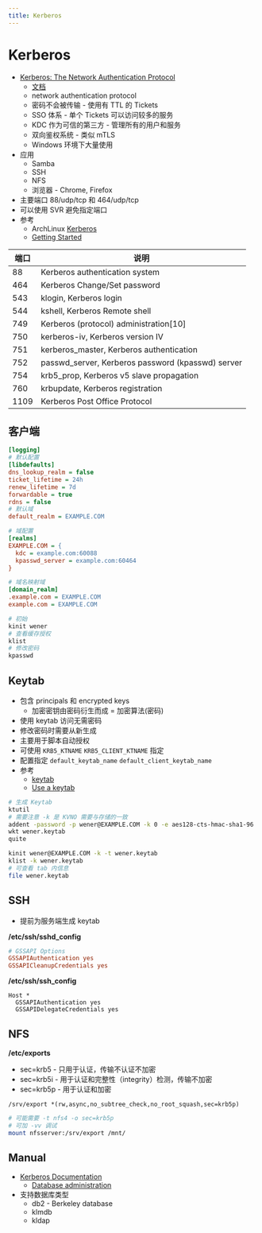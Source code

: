 ```yaml
---
title: Kerberos
---
```


# Kerberos

- [Kerberos: The Network Authentication Protocol](https://web.mit.edu/kerberos/)
  - [文档](https://web.mit.edu/kerberos/krb5-latest/doc/)
  - network authentication protocol
  - 密码不会被传输 - 使用有 TTL 的 Tickets
  - SSO 体系 - 单个 Tickets 可以访问较多的服务
  - KDC 作为可信的第三方 - 管理所有的用户和服务
  - 双向鉴权系统 - 类似 mTLS
  - Windows 环境下大量使用
- 应用
  - Samba
  - SSH
  - NFS
  - 浏览器 - Chrome, Firefox
- 主要端口 88/udp/tcp 和 464/udp/tcp
- 可以使用 SVR 避免指定端口
- 参考
  - ArchLinux [Kerberos](https://wiki.archlinux.org/title/Kerberos)
  - [Getting Started](https://web.mit.edu/kerberos/kfw-4.1/kfw-4.1/kfw-4.1-help/html/getting_started.htm)

| 端口 | 说明                                              |
| ---- | ------------------------------------------------- |
| 88   | Kerberos authentication system                    |
| 464  | Kerberos Change/Set password                      |
| 543  | klogin, Kerberos login                            |
| 544  | kshell, Kerberos Remote shell                     |
| 749  | Kerberos (protocol) administration[10]            |
| 750  | kerberos-iv, Kerberos version IV                  |
| 751  | kerberos_master, Kerberos authentication          |
| 752  | passwd_server, Kerberos password (kpasswd) server |
| 754  | krb5_prop, Kerberos v5 slave propagation          |
| 760  | krbupdate, Kerberos registration                  |
| 1109 | Kerberos Post Office Protocol                     |

## 客户端

```ini
[logging]
# 默认配置
[libdefaults]
dns_lookup_realm = false
ticket_lifetime = 24h
renew_lifetime = 7d
forwardable = true
rdns = false
# 默认域
default_realm = EXAMPLE.COM

# 域配置
[realms]
EXAMPLE.COM = {
  kdc = example.com:60088
  kpasswd_server = example.com:60464
}

# 域名映射域
[domain_realm]
.example.com = EXAMPLE.COM
example.com = EXAMPLE.COM
```

```bash
# 初始
kinit wener
# 查看缓存授权
klist
# 修改密码
kpasswd
```

## Keytab

- 包含 principals 和 encrypted keys
  - 加密密钥由密码衍生而成 = 加密算法(密码)
- 使用 keytab 访问无需密码
- 修改密码时需要从新生成
- 主要用于脚本自动授权
- 可使用 `KRB5_KTNAME` `KRB5_CLIENT_KTNAME` 指定
- 配置指定 `default_keytab_name` `default_client_keytab_name`
- 参考
  - [keytab](https://web.mit.edu/kerberos/www/krb5-latest/doc/basic/keytab_def.html)
  - [Use a keytab](https://kb.iu.edu/d/aumh)

```bash
# 生成 Keytab
ktutil
# 需要注意 -k 是 KVNO 需要与存储的一致
addent -password -p wener@EXAMPLE.COM -k 0 -e aes128-cts-hmac-sha1-96
wkt wener.keytab
quite

kinit wener@EXAMPLE.COM -k -t wener.keytab
klist -k wener.keytab
# 可查看 tab 内信息
file wener.keytab
```

## SSH

- 提前为服务端生成 keytab

**/etc/ssh/sshd_config**

```ini
# GSSAPI Options
GSSAPIAuthentication yes
GSSAPICleanupCredentials yes
```

**/etc/ssh/ssh_config**

```
Host *
  GSSAPIAuthentication yes
  GSSAPIDelegateCredentials yes
```

## NFS

**/etc/exports**

- sec=krb5 - 只用于认证，传输不认证不加密
- sec=krb5i - 用于认证和完整性（integrity）检测，传输不加密
- sec=krb5p - 用于认证和加密

```
/srv/export *(rw,async,no_subtree_check,no_root_squash,sec=krb5p)
```

```bash
# 可能需要 -t nfs4 -o sec=krb5p
# 可加 -vv 调试
mount nfsserver:/srv/export /mnt/
```

## Manual

- [Kerberos Documentation](https://web.mit.edu/kerberos/krb5-latest/doc/index.html)
  - [Database administration](https://web.mit.edu/kerberos/krb5-latest/doc/admin/database.html)
- 支持数据库类型
  - db2 - Berkeley database
  - klmdb
  - kldap
